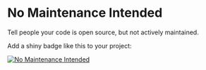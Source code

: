 # No Maintenance Intended

Tell people your code is open source, but not actively maintained.

Add a shiny badge like this to your project:

[![No Maintenance Intended](http://unmaintained.tech/badge.svg)](http://unmaintained.tech/)
